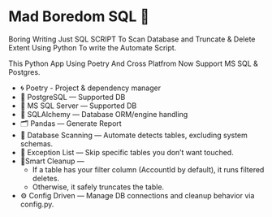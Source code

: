 ﻿# Mad Boredom SQL  🧸

Boring Writing Just SQL SCRIPT To Scan Database and Truncate & Delete
Extent Using Python To write the Automate Script.

This Python App Using Poetry And Cross Platfrom Now Support MS SQL & Postgres.

- 🌀 Poetry - Project & dependency manager
- 🐘 PostgreSQL — Supported DB
- 🏢 MS SQL Server — Supported DB
- 🧪 SQLAlchemy — Database ORM/engine handling
- 🗂️  Pandas — Generate Report
- 🔎 Database Scanning — Automate detects tables, excluding system schemas.
- 📝 Exception List — Skip specific tables you don’t want touched.
- 🧹Smart Cleanup —
   - If a table has your filter column (AccountId by default), it runs filtered deletes.
   - Otherwise, it safely truncates the table.
- ⚙️ Config Driven — Manage DB connections and cleanup behavior via config.py.

